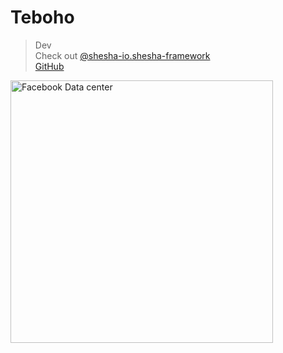 # Teboho
 
> Dev  
> Check out [@shesha-io.shesha-framework](https://github.com/shesha-io/shesha-framework)  
> [GitHub](https://github.com/teboho)

<img style="width: 30em;" src="assets/images/Facebook010_data-center.jpg" alt="Facebook Data center">
